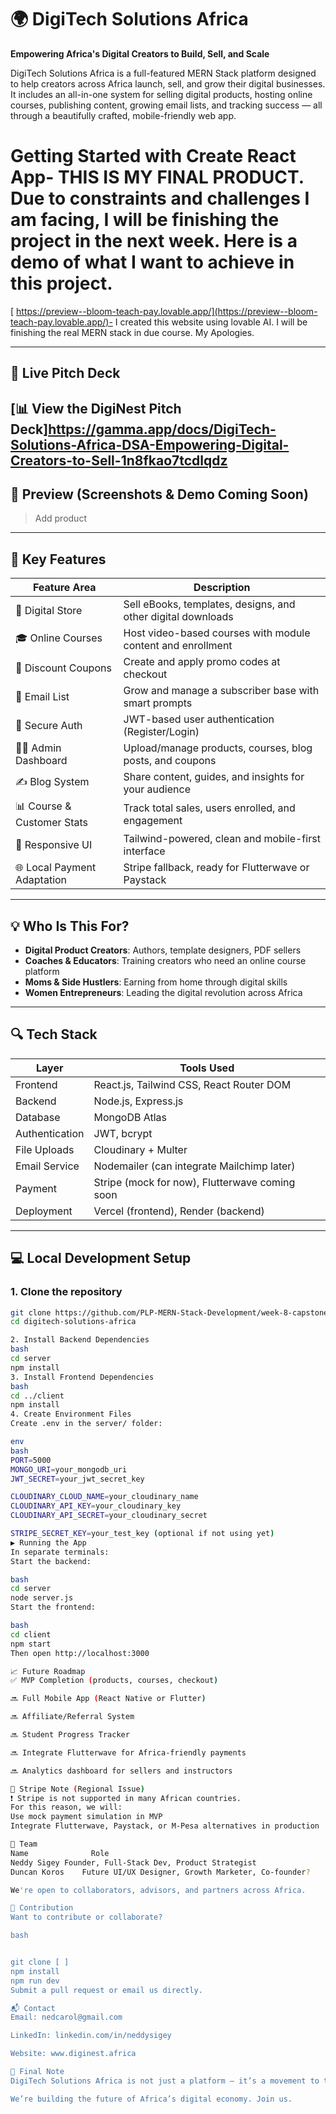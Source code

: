 # 🌍 DigiTech Solutions Africa  
**Empowering Africa's Digital Creators to Build, Sell, and Scale**

DigiTech Solutions Africa is a full-featured MERN Stack platform designed to help creators across Africa launch, sell, and grow their digital businesses. It includes an all-in-one system for selling digital products, hosting online courses, publishing content, growing email lists, and tracking success — all through a beautifully crafted, mobile-friendly web app.

# Getting Started with Create React App- THIS IS MY FINAL PRODUCT. Due to constraints and challenges I am facing, I will be finishing the project in the next week. Here is a demo of what I want to achieve in this project. 
[
https://preview--bloom-teach-pay.lovable.app/](https://preview--bloom-teach-pay.lovable.app/)- I created this website using lovable AI. I will be finishing the real MERN stack in due course. My Apologies.


---

## 🚀 Live Pitch Deck  
[📊 View the DigiNest Pitch Deck]https://gamma.app/docs/DigiTech-Solutions-Africa-DSA-Empowering-Digital-Creators-to-Sell-1n8fkao7tcdlqdz
---

## 📸 Preview (Screenshots & Demo Coming Soon)

> Add product 

---

## 🎯 Key Features

| Feature Area | Description |
|--------------|-------------|
| 🛒 Digital Store | Sell eBooks, templates, designs, and other digital downloads |
| 🎓 Online Courses | Host video-based courses with module content and enrollment |
| 🧾 Discount Coupons | Create and apply promo codes at checkout |
| 📧 Email List | Grow and manage a subscriber base with smart prompts |
| 🔐 Secure Auth | JWT-based user authentication (Register/Login) |
| 🧑‍💻 Admin Dashboard | Upload/manage products, courses, blog posts, and coupons |
| ✍️ Blog System | Share content, guides, and insights for your audience |
| 📊 Course & Customer Stats | Track total sales, users enrolled, and engagement |
| 📱 Responsive UI | Tailwind-powered, clean and mobile-first interface |
| 🌐 Local Payment Adaptation | Stripe fallback, ready for Flutterwave or Paystack |

---

## 💡 Who Is This For?

- **Digital Product Creators**: Authors, template designers, PDF sellers
- **Coaches & Educators**: Training creators who need an online course platform
- **Moms & Side Hustlers**: Earning from home through digital skills
- **Women Entrepreneurs**: Leading the digital revolution across Africa

---

## 🔍 Tech Stack

| Layer         | Tools Used |
|---------------|------------|
| Frontend      | React.js, Tailwind CSS, React Router DOM |
| Backend       | Node.js, Express.js |
| Database      | MongoDB Atlas |
| Authentication| JWT, bcrypt |
| File Uploads  | Cloudinary + Multer |
| Email Service | Nodemailer (can integrate Mailchimp later) |
| Payment       | Stripe (mock for now), Flutterwave coming soon |
| Deployment    | Vercel (frontend), Render (backend) |

---

## 💻 Local Development Setup

### 1. Clone the repository

```bash
git clone https://github.com/PLP-MERN-Stack-Development/week-8-capstone_-Nedcarol
cd digitech-solutions-africa

2. Install Backend Dependencies
bash
cd server
npm install
3. Install Frontend Dependencies
bash
cd ../client
npm install
4. Create Environment Files
Create .env in the server/ folder:

env
bash
PORT=5000
MONGO_URI=your_mongodb_uri
JWT_SECRET=your_jwt_secret_key

CLOUDINARY_CLOUD_NAME=your_cloudinary_name
CLOUDINARY_API_KEY=your_cloudinary_key
CLOUDINARY_API_SECRET=your_cloudinary_secret

STRIPE_SECRET_KEY=your_test_key (optional if not using yet)
▶️ Running the App
In separate terminals:
Start the backend:

bash
cd server
node server.js
Start the frontend:

bash
cd client
npm start
Then open http://localhost:3000

📈 Future Roadmap
✅ MVP Completion (products, courses, checkout)

🔜 Full Mobile App (React Native or Flutter)

🔜 Affiliate/Referral System

🔜 Student Progress Tracker

🔜 Integrate Flutterwave for Africa-friendly payments

🔜 Analytics dashboard for sellers and instructors

💬 Stripe Note (Regional Issue)
❗ Stripe is not supported in many African countries.
For this reason, we will:
Use mock payment simulation in MVP
Integrate Flutterwave, Paystack, or M-Pesa alternatives in production

👥 Team
Name	          Role
Neddy Sigey	Founder, Full-Stack Dev, Product Strategist
Duncan Koros	Future UI/UX Designer, Growth Marketer, Co-founder?

We're open to collaborators, advisors, and partners across Africa.

🤝 Contribution
Want to contribute or collaborate?

bash


git clone [ ]
npm install
npm run dev
Submit a pull request or email us directly.

📬 Contact
Email: nedcarol@gmail.com

LinkedIn: linkedin.com/in/neddysigey

Website: www.diginest.africa

🙌 Final Note
DigiTech Solutions Africa is not just a platform — it’s a movement to transform creators into digital entrepreneurs.

We’re building the future of Africa’s digital economy. Join us.


